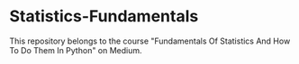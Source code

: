 # Statistics-Fundamentals
This repository belongs to the course "Fundamentals Of Statistics And How To Do Them In Python" on Medium.
